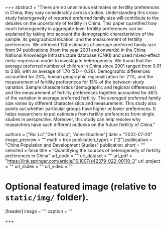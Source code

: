 +++
abstract = "There are no unanimous estimates on fertility preferences in China; they vary considerably across studies. Understanding this cross-study heterogeneity of reported preferred family size will contribute to the debates on the uncertainty of fertility in China. This paper quantified how much heterogeneity in aggregate-level fertility preferences can be explained by taking into account the demographic characteristics of the sample, its geographical location, and the measurement of fertility preferences. We retrieved 124 estimates of average preferred family size from 94 publications (from the year 2001 and onwards) in the China National Knowledge Infrastructure database (CNKI) and used mixed-effect meta-regression model to investigate heterogeneity. We found that the average preferred number of children in China since 2001 ranged from 0.91 to 2.88, with an average of 1.70 (SD = 0.26). Demographic differences accounted for 23%, human geographic regionalization for 21%, and the measurement of fertility preferences for 13% of the between-study variation. Sample characteristics (demographic and regional differences) and the measurement of fertility preferences together accounted for 46% of the variation in average preferred fertility. The averaged preferred family size varies by different characteristics and measurement. This study also points out whether particular groups have higher or lower preferences. It helps researchers to put estimates from fertility preferences from single studies in perspective. Moreover, this study can help resolve why researchers have such different outlooks on the future fertility of China."

authors = ["Rui Lu","Gert Stulp", "Anne Gauthier"]
date = "2022-07-20"
image_preview = ""
math = true
publication_types = ["2"]
publication = "China Population and Development Studies"
publication_short = ""
selected = false
title = "Quantifying the sources of heterogeneity of fertility preferences in China"
url_code = ""
url_dataset = ""
url_pdf = "https://link.springer.com/article/10.1007/s42379-022-00110-3"
url_project = ""
url_slides = ""
url_video = ""

# Optional featured image (relative to `static/img/` folder).
[header]
image = ""
caption = ""

+++